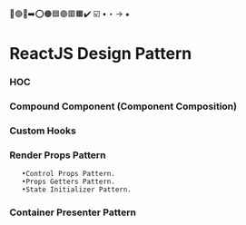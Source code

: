 🔵🟢🔴➡️⭕🟠🟦🟣🟥🟧✔️
☑️
•
‣
→
⁕

# ReactJS Design Pattern
  ### HOC
  
  ### Compound Component (Component Composition)
 
  ### Custom Hooks

  ### Render Props Pattern
       •Control Props Pattern.
       •Props Getters Pattern.
       •State Initializer Pattern.

  ### Container Presenter Pattern

